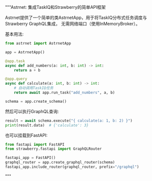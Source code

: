 """Astrnet: 集成TaskIQ和Strawberry的简单API框架

Astrnet提供了一个简单的类AstrnetApp，用于将TaskIQ分布式任务调度与Strawberry GraphQL集成，
无需网络端口（使用InMemoryBroker）。

基本用法:

```python
from astrnet import AstrnetApp

app = AstrnetApp()

@app.task
async def add_numbers(a: int, b: int) -> int:
    return a + b

@app.query
async def calculate(a: int, b: int) -> int:
    # 自动调用TaskIQ任务
    return await app.run_task("add_numbers", a, b)

schema = app.create_schema()
```

然后可以执行GraphQL查询:

```python
result = await schema.execute("{ calculate(a: 1, b: 2) }")
print(result.data)  # {'calculate': 3}
```

也可以挂载到FastAPI:

```python
from fastapi import FastAPI
from strawberry.fastapi import GraphQLRouter

fastapi_app = FastAPI()
graphql_router = app.create_graphql_router(schema)
fastapi_app.include_router(graphql_router, prefix="/graphql")
```
"""
